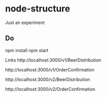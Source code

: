 # node-structure
Just an experiment

## Do
npm install
npm start

Links
http://localhost:3000/v1/BeerDistribution

http://localhost:3000/v1/OrderConfirmation

http://localhost:3000/v2/BeerDistribution

http://localhost:3000/v2/OrderConfirmation





